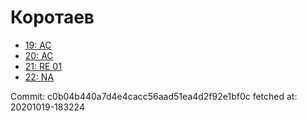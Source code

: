 # Коротаев
- [19: AC](19.md)
- [20: AC](20.md)
- [21: RE 01](21.md)
- [22: NA](22.md)

Commit: c0b04b440a7d4e4cacc56aad51ea4d2f92e1bf0c
 fetched at: 20201019-183224
